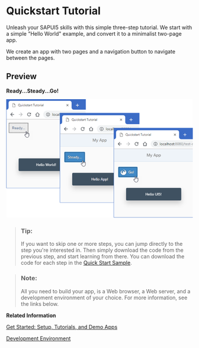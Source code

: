 <!-- loio592f36fd077b45349a67dcb3efb46ab1 -->

# Quickstart Tutorial

Unleash your SAPUI5 skills with this simple three-step tutorial. We start with a simple "Hello World" example, and convert it to a minimalist two-page app.

We create an app with two pages and a navigation button to navigate between the pages.



## Preview

  
  
**Ready...Steady...Go!**

![](images/Tutorial_Quick_Start_Preview_443918d.png "Ready...Steady...Go!")

> ### Tip:  
> If you want to skip one or more steps, you can jump directly to the step you're interested in. Then simply download the code from the previous step, and start learning from there. You can download the code for each step in the [Quick Start Sample](https://ui5.sap.com/#/entity/sap.m.tutorial.quickstart). 

> ### Note:  
> All you need to build your app, is a Web browser, a Web server, and a development environment of your choice. For more information, see the links below.

**Related Information**  


[Get Started: Setup, Tutorials, and Demo Apps](get-started-setup-tutorials-and-demo-apps-8b49fc1.md "Set up your development environment and go through our tutorials. They introduce you to all major development paradigms of SAPUI5 using practical examples in an interactive format. The demo apps show SAPUI5 in action.")

[Development Environment](../05_Developing_Apps/development-environment-7bb04e0.md "This part of the documentation introduces you to some common and recommended use cases for the installation, configuration, and setup of SAPUI5 development environments.")

